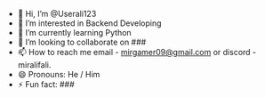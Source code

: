 - 👋 Hi, I’m @Userali123
- 👀 I’m interested in Backend Developing 
- 🌱 I’m currently learning Python
- 💞️ I’m looking to collaborate on ###
- 📫 How to reach me email - mirgamer09@gmail.com or discord - miralifali.
- 😄 Pronouns: He / Him
- ⚡ Fun fact: ###

<!---
Userali123/Userali123 is a ✨ special ✨ repository because its `README.md` (this file) appears on your GitHub profile.
You can click the Preview link to take a look at your changes.
--->
